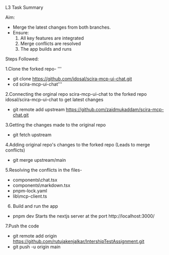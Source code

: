 L3 Task Summary

Aim:
- Merge the latest changes from both branches.
- Ensure:
  1. All key features are integrated
  2. Merge conflicts are resolved
  3. The app builds and runs

Steps Followed:

1.Clone the forked repo-
'''
 - git clone https://github.com/idosal/scira-mcp-ui-chat.git
 - cd scira-mcp-ui-chat'''

2.Connecting the orginal repo scira-mcp-ui-chat to the forked repo idosal/scira-mcp-ui-chat to get latest changes 

 - git remote add upstream https://github.com/zaidmukaddam/scira-mcp-chat.git

3.Getting the changes made to the original repo 

 - git fetch upstream

4.Adding original repo's changes to the forked repo (Leads to merge conflicts)

 - git merge upstream/main

5.Resolving the conflicts in the files-
 
 - components\chat.tsx
 - components\markdown.tsx
 - pnpm-lock.yaml
 - lib\mcp-client.ts

6. Build and run the app

 - pnpm dev
Starts the nextjs server at the port http://localhost:3000/ 

7.Push the code 

 - git remote add origin https://github.com/rutujakenjalkar/IntershipTestAssignment.git
 - git push -u origin main

